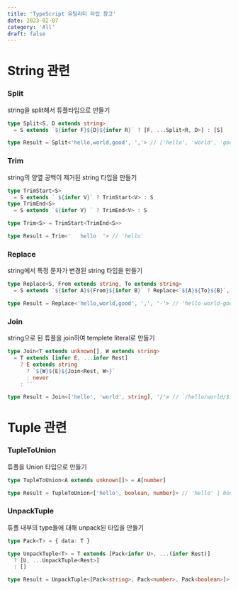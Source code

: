 ```yaml
---
title: 'TypeScript 유틸리티 타입 창고'
date: 2023-02-07
category: 'All'
draft: false
---
```


# String 관련

### Split

string을 split해서 튜플타입으로 만들기

```ts
type Split<S, D extends string>
  = S extends `${infer F}${D}${infer R}` ? [F, ...Split<R, D>] : [S]

type Result = Split<'hello,world,good', ','> // ['hello', 'world', 'good']
```

### Trim

string의 양옆 공백이 제거된 string 타입을 만들기

```ts
type TrimStart<S>
  = S extends ` ${infer V}` ? TrimStart<V> : S
type TrimEnd<S>
  = S extends `${infer V} ` ? TrimEnd<V> : S

type Trim<S> = TrimStart<TrimEnd<S>>

type Result = Trim<'   hello  '> // 'hello'
```

### Replace

string에서 특정 문자가 변경된 string 타입을 만들기

```ts
type Replace<S, From extends string, To extends string>
  = S extends `${infer A}${From}${infer B}` ? Replace<`${A}${To}${B}`, From, To> : S

type Result = Replace<'hello,world,good', ',', '-'> // 'hello-world-good'
```

### Join

string으로 된 튜플을 join하여 templete literal로 만들기

```ts
type Join<T extends unknown[], W extends string>
  = T extends [infer E, ...infer Rest]
    ? E extends string
      ? `${W}${E}${Join<Rest, W>}`
      : never
    : ``

type Result = Join<['hello', 'world', string], '/'> // `/hello/world/${string}`
```

# Tuple 관련

### TupleToUnion

튜플을 Union 타입으로 만들기

```ts
type TupleToUnion<A extends unknown[]> = A[number]

type Result = TupleToUnion<['hello', boolean, number]> // 'hello' | boolean | number
```

### UnpackTuple

튜플 내부의 type들에 대해 unpack된 타입을 만들기

```ts
type Pack<T> = { data: T }

type UnpackTuple<T> = T extends [Pack<infer U>, ...(infer Rest)]
  ? [U, ...UnpackTuple<Rest>]
  : []

type Result = UnpackTuple<[Pack<string>, Pack<number>, Pack<boolean>]> // [string, number, boolean]
```
